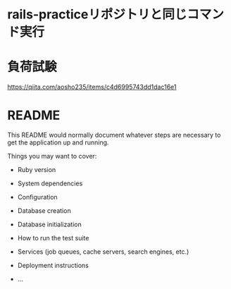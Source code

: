 # rails-practiceリポジトリと同じコマンド実行


# 負荷試験
https://qiita.com/aosho235/items/c4d6995743dd1dac16e1



# README

This README would normally document whatever steps are necessary to get the
application up and running.

Things you may want to cover:

* Ruby version

* System dependencies

* Configuration

* Database creation

* Database initialization

* How to run the test suite

* Services (job queues, cache servers, search engines, etc.)

* Deployment instructions

* ...
